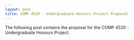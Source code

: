 ```yaml
---
layout: post
title: COMP 4520 - Undergraduate Honours Project Proposal
---
```


The following post contains the proposal for the COMP 4520 - Undergraduate Honours Project.

